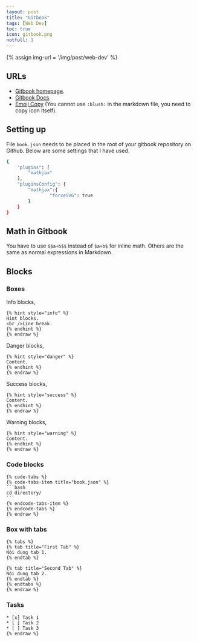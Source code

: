 ```yaml
---
layout: post
title: "Gitbook"
tags: [Web Dev]
toc: true
icon: gitbook.png
notfull: 1
---
```


{% assign img-url = '/img/post/web-dev' %}

## URLs

- [Gitbook homepage](https://gitbook.com).
- [Gitbook Docs](https://docs.gitbook.com).
- [Emoji Copy](https://www.emojicopy.com/) (You cannot use `:blush:` in the markdown file, you need to copy icon itself).

## Setting up

File `book.json` needs to be placed in the root of your gitbook repository on Github. Below are some settings that I have used.

~~~ bash
{
	"plugins": [
		"mathjax"
	],
	"pluginsConfig": {
		"mathjax":{
				"forceSVG": true
		}
	}
}
~~~

## Math in Gitbook

You have to use `$$a+b$$` instead of `$a+b$` for inline math. Others are the same as normal expressions in Markdown.

## Blocks

### Boxes

Info blocks,

~~~ liquid {% raw %}
{% hint style="info" %}
Hint blocks.
<br />Line break.
{% endhint %}
{% endraw %}
~~~

Danger blocks,

~~~ liquid {% raw %}
{% hint style="danger" %}
Content.
{% endhint %}
{% endraw %}
~~~

Success blocks,

~~~ liquid {% raw %}
{% hint style="success" %}
Content.
{% endhint %}
{% endraw %}
~~~

Warning blocks,

~~~ liquid {% raw %}
{% hint style="warning" %}
Content.
{% endhint %}
{% endraw %}
~~~

### Code blocks

~~~ liquid {% raw %}
{% code-tabs %}
{% code-tabs-item title="book.json" %}
```bash
cd directory/
```
{% endcode-tabs-item %}
{% endcode-tabs %}
{% endraw %}
~~~

### Box with tabs

~~~ liquid {% raw %}
{% tabs %}
{% tab title="First Tab" %}
Nội dung tab 1.
{% endtab %}

{% tab title="Second Tab" %}
Nội dung tab 2.
{% endtab %}
{% endtabs %}
{% endraw %}
~~~

### Tasks

~~~ liquid {% raw %}
* [x] Task 1
* [ ] Task 2
* [ ] Task 3
{% endraw %}
~~~